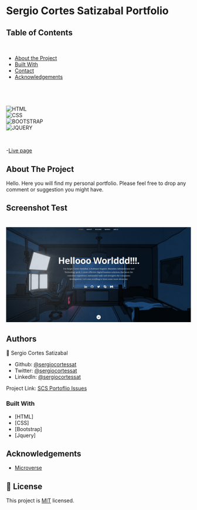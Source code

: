 # Sergio Cortes Satizabal Portfolio

## Table of Contents
  <br />

* [About the Project](#about-the-project)
* [Built With](#built-with)
* [Contact](#authors)
* [Acknowledgements](#acknowledgements) 

#
<br />

![HTML](https://img.shields.io/badge/HTML5-E34F26?style=for-the-badge&logo=html5&logoColor=white) </br>
![CSS](https://img.shields.io/badge/CSS3-1572B6?style=for-the-badge&logo=css3&logoColor=white) </br>
![BOOTSTRAP](https://img.shields.io/badge/Bootstrap-563D7C?style=for-the-badge&logo=bootstrap&logoColor=white) </br>
![JQUERY](https://img.shields.io/badge/jQuery-0769AD?style=for-the-badge&logo=jquery&logoColor=white)

<br />

-[Live page](https://sergiocortes.codes)

<!-- ABOUT THE PROJECT   -->
## About The Project

Hello. Here you will find my personal portfolio. Please feel free to drop any comment or suggestion you might have. 

## Screenshot Test
#
<p align="center">
  <img height="auto" src="Screenshot.png">
</p>


## Authors

👤 Sergio Cortes Satizabal

- Github: [@sergiocortessat](https://github.com/sergiocortessat)
- Twitter: [@sergiocortessat](https://twitter.com/sergiocortessat)
- LinkedIn: [@sergiocortessat](www.linkedin.com/in/sergio-cortes-satizabal-3b452194)

Project Link: [SCS Portoflio Issues](https://github.com/sergiocortessat/SCS_Portfolio/issues/1)


### Built With

* [HTML]
* [CSS]
* [Bootstrap]
* [Jquery]

<!-- ACKNOWLEDGEMENTS -->
## Acknowledgements

* [Microverse](https://www.microverse.org/)

## 📝 License

This project is [MIT](https://github.com/sergiocortessat/sergiocortessat/blob/main/LICENSE) licensed.


